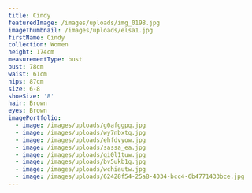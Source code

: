 ```yaml
---
title: Cindy
featuredImage: /images/uploads/img_0198.jpg
imageThumbnail: /images/uploads/elsa1.jpg
firstName: Cindy
collection: Women
height: 174cm
measurementType: bust
bust: 78cm
waist: 61cm
hips: 87cm
size: 6-8
shoeSize: '8'
hair: Brown
eyes: Brown
imagePortfolio:
  - image: /images/uploads/g0afggpq.jpg
  - image: /images/uploads/wy7nbxtq.jpg
  - image: /images/uploads/ehfdvyow.jpg
  - image: /images/uploads/sassa_ea.jpg
  - image: /images/uploads/qi0l1tuw.jpg
  - image: /images/uploads/bv5ukb1g.jpg
  - image: /images/uploads/wchiautw.jpg
  - image: /images/uploads/62428f54-25a8-4034-bcc4-6b4771433bce.jpg
---
```


